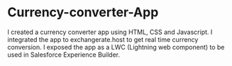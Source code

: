 # Currency-converter-App
I created a currency converter app using HTML, CSS and Javascript.
I integrated the app to exchangerate.host to get real time currency conversion.
I exposed the app as a LWC (Lightning web component) to be used in Salesforce Experience Builder.

